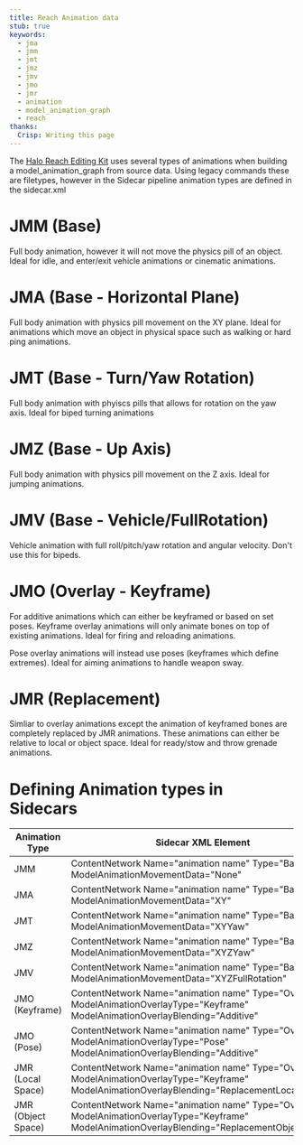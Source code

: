```yaml
---
title: Reach Animation data
stub: true
keywords:
  - jma
  - jmm
  - jmt
  - jmz
  - jmv
  - jmo
  - jmr
  - animation
  - model_animation_graph
  - reach
thanks:
  Crisp: Writing this page
---
```

The [Halo Reach Editing Kit](~hr-ek) uses several types of animations when building a model_animation_graph from source data. Using legacy commands these are filetypes, however in the Sidecar pipeline animation types are defined in the sidecar.xml

# JMM (Base)
Full body animation, however it will not move the physics pill of an object. Ideal for idle, and enter/exit vehicle animations or cinematic animations.

# JMA (Base - Horizontal Plane)
Full body animation with physics pill movement on the XY plane. Ideal for animations which move an object in physical space such as walking or hard ping animations.

# JMT (Base - Turn/Yaw Rotation)
Full body animation with phyiscs pills that allows for rotation on the yaw axis. Ideal for biped turning animations

# JMZ (Base - Up Axis)
Full body animation with physics pill movement on the Z axis. Ideal for jumping animations.

# JMV (Base - Vehicle/FullRotation)
Vehicle animation with full roll/pitch/yaw rotation and angular velocity. Don't use this for bipeds.

# JMO (Overlay - Keyframe)
For additive animations which can either be keyframed or based on set poses.
Keyframe overlay animations will only animate bones on top of existing animations. Ideal for firing and reloading animations.

Pose overlay animations will instead use poses (keyframes which define extremes). Ideal for aiming animations to handle weapon sway.

# JMR (Replacement)
Simliar to overlay animations except the animation of keyframed bones are completely replaced by JMR animations. These animations can either be relative to local or object space. Ideal for ready/stow and throw grenade animations.

# Defining Animation types in Sidecars

| Animation Type | Sidecar XML Element |
|--------------|----------|
| JMM | ContentNetwork Name="animation name" Type="Base" ModelAnimationMovementData="None"
| JMA | ContentNetwork Name="animation name" Type="Base" ModelAnimationMovementData="XY"
| JMT | ContentNetwork Name="animation name" Type="Base" ModelAnimationMovementData="XYYaw"
| JMZ | ContentNetwork Name="animation name" Type="Base" ModelAnimationMovementData="XYZYaw"
| JMV | ContentNetwork Name="animation name" Type="Base" ModelAnimationMovementData="XYZFullRotation"
| JMO (Keyframe) | ContentNetwork Name="animation name" Type="Overlay" ModelAnimationOverlayType="Keyframe" ModelAnimationOverlayBlending="Additive"
| JMO (Pose)| ContentNetwork Name="animation name" Type="Overlay" ModelAnimationOverlayType="Pose" ModelAnimationOverlayBlending="Additive"
| JMR (Local Space) | ContentNetwork Name="animation name" Type="Overlay" ModelAnimationOverlayType="Keyframe" ModelAnimationOverlayBlending="ReplacementLocalSpace"
| JMR (Object Space) | ContentNetwork Name="animation name" Type="Overlay" ModelAnimationOverlayType="Keyframe" ModelAnimationOverlayBlending="ReplacementObjectSpace"
